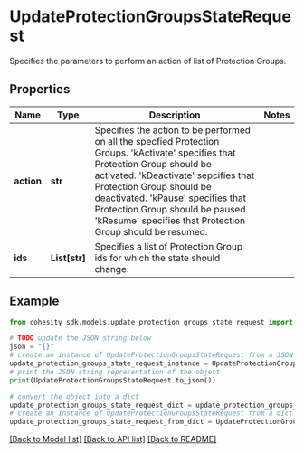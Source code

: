 # UpdateProtectionGroupsStateRequest

Specifies the parameters to perform an action of list of Protection Groups.

## Properties

Name | Type | Description | Notes
------------ | ------------- | ------------- | -------------
**action** | **str** | Specifies the action to be performed on all the specfied Protection Groups. &#39;kActivate&#39; specifies that Protection Group should be activated. &#39;kDeactivate&#39; sepcifies that Protection Group should be deactivated. &#39;kPause&#39; specifies that Protection Group should be paused. &#39;kResume&#39; specifies that Protection Group should be resumed. | 
**ids** | **List[str]** | Specifies a list of Protection Group ids for which the state should change. | 

## Example

```python
from cohesity_sdk.models.update_protection_groups_state_request import UpdateProtectionGroupsStateRequest

# TODO update the JSON string below
json = "{}"
# create an instance of UpdateProtectionGroupsStateRequest from a JSON string
update_protection_groups_state_request_instance = UpdateProtectionGroupsStateRequest.from_json(json)
# print the JSON string representation of the object
print(UpdateProtectionGroupsStateRequest.to_json())

# convert the object into a dict
update_protection_groups_state_request_dict = update_protection_groups_state_request_instance.to_dict()
# create an instance of UpdateProtectionGroupsStateRequest from a dict
update_protection_groups_state_request_from_dict = UpdateProtectionGroupsStateRequest.from_dict(update_protection_groups_state_request_dict)
```
[[Back to Model list]](../README.md#documentation-for-models) [[Back to API list]](../README.md#documentation-for-api-endpoints) [[Back to README]](../README.md)


